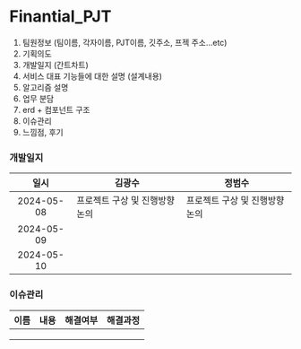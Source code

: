 # Finantial_PJT

1. 팀원정보 (팀이름, 각자이름, PJT이름, 깃주소, 프젝 주소…etc)
2. 기획의도
3. 개발일지 (간트차트)
4. 서비스 대표 기능들에 대한 설명 (설계내용)
5. 알고리즘 설명
6. 업무 분담
7. erd + 컴포넌트 구조
8. 이슈관리
9. 느낌점, 후기

### 개발일지

| 일시 | 김광수 | 정범수 |
|:---:|---|---|
| 2024-05-08 | 프로젝트 구상 및 진행방향 논의 | 프로젝트 구상 및 진행방향 논의 |
| 2024-05-09 |        |        |
| 2024-05-10 |        |        |


### 이슈관리

| 이름 | 내용 | 해결여부 | 해결과정 |
|:---:|---|:---:|---|
|     |      |    |    |
|     |      |    |    |
|     |      |    |    |
